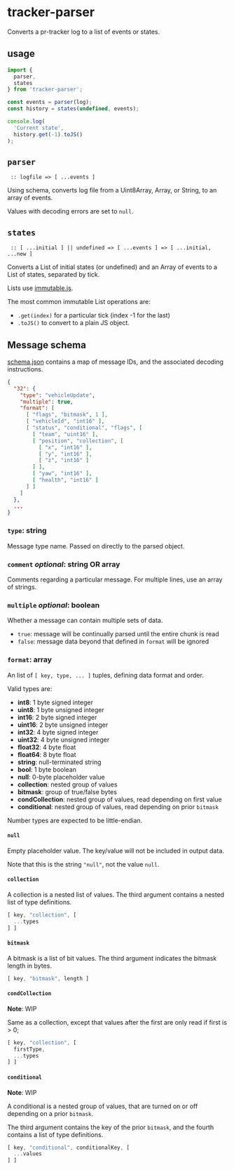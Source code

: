 # tracker-parser
Converts a pr-tracker log to a list of events or states.

## usage
```js
import {
  parser,
  states
} from 'tracker-parser';

const events = parser(log);
const history = states(undefined, events);

console.log(
  'Current state',
  history.get(-1).toJS()
);
```
## `parser`
` :: logfile => [ ...events ]`

Using schema, converts log file from a Uint8Array, Array, or String,
to an array of events.

Values with decoding errors are set to `null`.

## `states`
` :: [ ...initial ] || undefined => [ ...events ] => [ ...initial, ...new ]`

Converts a List of initial states (or undefined) and an Array of events to a
List of states, separated by tick.

Lists use [immutable.js](https://facebook.github.io/immutable-js/).

The most common immutable List operations are:
  * `.get(index)` for a particular tick (index -1 for the last)
  * `.toJS()` to convert to a plain JS object.

## Message schema

[schema.json](./src/schema.json) contains a map of message IDs,
and the associated decoding instructions.

```json
{
  "32": {
    "type": "vehicleUpdate",
    "multiple": true,
    "format": [
      [ "flags", "bitmask", 1 ],
      [ "vehicleId", "int16" ],
      [ "status", "conditional", "flags", [
        [ "team", "uint16" ],
        [ "position", "collection", [
          [ "x", "int16" ],
          [ "y", "int16" ],
          [ "z", "int16" ]
        ] ],
        [ "yaw", "int16" ],
        [ "health", "int16" ]
      ] ]
    ]
  },
  ...
}
```

### `type`: **string**
Message type name.
Passed on directly to the parsed object.

### `comment` *optional*: **string** OR **array**
Comments regarding a particular message.
For multiple lines, use an array of strings.

### `multiple` *optional*: **boolean**
Whether a message can contain multiple sets of data.

  * `true`: message will be continually parsed until the entire chunk is read
  * `false`: message data beyond that defined in `format` will be ignored

### `format`: **array**
An list of `[ key, type, ... ]` tuples, defining data format and order.

Valid types are:
  * **int8**: 1 byte signed integer
  * **uint8**: 1 byte unsigned integer
  * **int16**: 2 byte signed integer
  * **uint16**: 2 byte unsigned integer
  * **int32**: 4 byte signed integer
  * **uint32**: 4 byte unsigned integer
  * **float32**: 4 byte float
  * **float64**: 8 byte float
  * **string**: null-terminated string
  * **bool**: 1 byte boolean
  * **null**: 0-byte placeholder value
  * **collection**: nested group of values
  * **bitmask**: group of true/false bytes
  * **condCollection**: nested group of values, read depending on first value
  * **conditional**: nested group of values, read depending on prior `bitmask`

Number types are expected to be little-endian.

#### `null`
Empty placeholder value. The key/value will not be included in output data.

Note that this is the string `"null"`, not the value `null`.

#### `collection`
A collection is a nested list of values.
The third argument contains a nested list of type definitions.

```js
[ key, "collection", [
  ...types
] ]
```

#### `bitmask`
A bitmask is a list of bit values.
The third argument indicates the bitmask length in bytes.

```js
[ key, "bitmask", length ]
```

#### `condCollection`
**Note**: WIP

Same as a collection,
except that values after the first are only read if first is > 0;

```js
[ key, "collection", [
  firstType,
  ...types
] ]
```

#### `conditional`
**Note**: WIP

A conditional is a nested group of values,
that are turned on or off depending on a prior `bitmask`.

The third argument contains the key of the prior `bitmask`,
and the fourth contains a list of type definitions.

```js
[ key, "conditional", conditionalKey, [
  ...values
] ]
```
